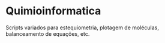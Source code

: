 # Quimioinformatica
Scripts variados para estequiometria, plotagem de moléculas, balanceamento de equações, etc.
